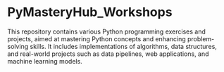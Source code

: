 # PyMasteryHub_Workshops
This repository contains various Python programming exercises and projects, aimed at mastering Python concepts and enhancing problem-solving skills. It includes implementations of algorithms, data structures, and real-world projects such as data pipelines, web applications, and machine learning models.
